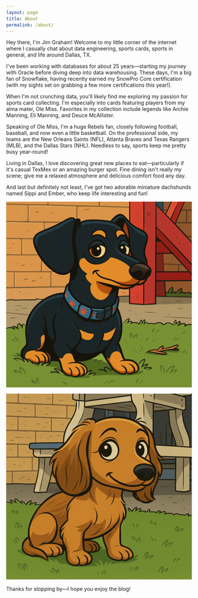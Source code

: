 ```yaml
---
layout: page
title: About
permalink: /about/
---
```


Hey there, I'm Jim Graham! Welcome to my little corner of the internet where I casually chat about data engineering, sports cards, sports in general, and life around Dallas, TX.

I've been working with databases for about 25 years—starting my journey with Oracle before diving deep into data warehousing. These days, I'm a big fan of Snowflake, having recently earned my SnowPro Core certification (with my sights set on grabbing a few more certifications this year!).

When I'm not crunching data, you'll likely find me exploring my passion for sports card collecting. I'm especially into cards featuring players from my alma mater, Ole Miss. Favorites in my collection include legends like Archie Manning, Eli Manning, and Deuce McAllister.

Speaking of Ole Miss, I'm a huge Rebels fan, closely following football, baseball, and now even a little basketball. On the professional side, my teams are the New Orleans Saints (NFL), Atlanta Braves and Texas Rangers (MLB), and the Dallas Stars (NHL). Needless to say, sports keep me pretty busy year-round!

Living in Dallas, I love discovering great new places to eat—particularly if it's casual TexMex or an amazing burger spot. Fine dining isn't really my scene; give me a relaxed atmosphere and delicious comfort food any day.

And last but definitely not least, I've got two adorable miniature dachshunds named Sippi and Ember, who keep life interesting and fun!

![Sippi](/assets/images/sippi.png)

![Ember](/assets/images/ember.png)

Thanks for stopping by—I hope you enjoy the blog!

